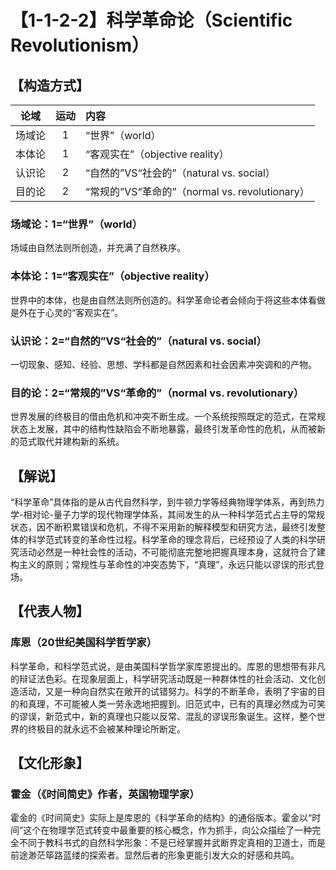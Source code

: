 # 【1-1-2-2】科学革命论（Scientific Revolutionism）
## 【构造方式】
| 论域 | 运动           | 内容 |
|:----:|:----------------:|:-----|
| 场域论   |1 |   “世界”（world） |
| 本体论   | 1|  “客观实在”（objective reality）  |
| 认识论   |2 |  “自然的”VS“社会的”（natural vs. social）  |
| 目的论   | 2|  “常规的”VS“革命的”（normal vs. revolutionary）  |

### 场域论：1=“世界”（world）
场域由自然法则所创造，并充满了自然秩序。

### 本体论：1=“客观实在”（objective reality）

世界中的本体，也是由自然法则所创造的。科学革命论者会倾向于将这些本体看做是外在于心灵的“客观实在”。

### 认识论：2=“自然的”VS“社会的”（natural vs. social）
一切现象、感知、经验、思想、学科都是自然因素和社会因素冲突调和的产物。
### 目的论：2=“常规的”VS“革命的”（normal vs. revolutionary）
世界发展的终极目的借由危机和冲突不断生成。一个系统按照既定的范式，在常规状态上发展，其中的结构性缺陷会不断地暴露，最终引发革命性的危机，从而被新的范式取代并建构新的系统。

## 【解说】
“科学革命”具体指的是从古代自然科学，到牛顿力学等经典物理学体系，再到热力学-相对论-量子力学的现代物理学体系，其间发生的从一种科学范式占主导的常规状态，因不断积累错误和危机，不得不采用新的解释模型和研究方法，最终引发整体的科学范式转变的革命性过程。科学革命的理念背后，已经预设了人类的科学研究活动必然是一种社会性的活动，不可能彻底完整地把握真理本身，这就符合了建构主义的原则；常规性与革命性的冲突态势下，“真理”，永远只能以谬误的形式登场。

## 【代表人物】
### 库恩（20世纪美国科学哲学家）
科学革命，和科学范式说，是由美国科学哲学家库恩提出的。库恩的思想带有非凡的辩证法色彩。在现象层面上，科学研究活动既是一种群体性的社会活动、文化创造活动，又是一种向自然实在敞开的试错努力。科学的不断革命，表明了宇宙的目的和真理，不可能被人类一劳永逸地把握到。旧范式中，已有的真理必然成为可笑的谬误，新范式中，新的真理也只能以反常、混乱的谬误形象诞生。这样，整个世界的终极目的就永远不会被某种理论所断定。

## 【文化形象】
### 霍金（《时间简史》作者，英国物理学家）
霍金的《时间简史》实际上是库恩的《科学革命的结构》的通俗版本。霍金以“时间”这个在物理学范式转变中最重要的核心概念，作为抓手，向公众描绘了一种完全不同于教科书式的自然科学形象：不是已经掌握并武断界定真相的卫道士，而是前途渺茫筚路蓝缕的探索者。显然后者的形象更能引发大众的好感和共鸣。
